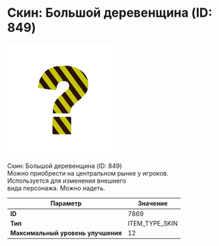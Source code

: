 # Скин: Большой деревенщина (ID: 849)

![Item Image](../img/7869.webp?raw=true)

Скин: Большой деревенщина (ID: 849)<br>Можно приобрести на центральном рынке у игроков.<br>Используется для изменения внешнего<br>вида персонажа. Можно надеть.


| Параметр | Значение |
|----------|----------|
| **ID** | 7869 |
| **Тип** | ITEM_TYPE_SKIN |
| **Максимальный уровень улучшения** | 12 |

